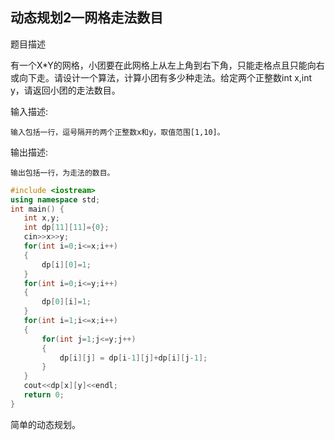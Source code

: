 ## 动态规划2—网格走法数目

题目描述

有一个X*Y的网格，小团要在此网格上从左上角到右下角，只能走格点且只能向右或向下走。请设计一个算法，计算小团有多少种走法。给定两个正整数int x,int y，请返回小团的走法数目。

输入描述:

```
输入包括一行，逗号隔开的两个正整数x和y，取值范围[1,10]。
```

输出描述:

```
输出包括一行，为走法的数目。
```

```c++
#include <iostream>
using namespace std;
int main() {
   int x,y;
   int dp[11][11]={0};
   cin>>x>>y;
   for(int i=0;i<=x;i++)
   {
       dp[i][0]=1;
   }
   for(int i=0;i<=y;i++)
   {
       dp[0][i]=1;
   }
   for(int i=1;i<=x;i++)
   {
       for(int j=1;j<=y;j++)
       {
           dp[i][j] = dp[i-1][j]+dp[i][j-1];
       }
   }
   cout<<dp[x][y]<<endl;
   return 0;
}
```

简单的动态规划。